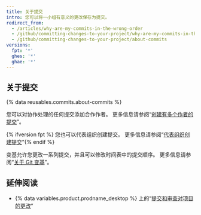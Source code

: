 ```yaml
---
title: 关于提交
intro: 您可以将一小组有意义的更改保存为提交。
redirect_from:
  - /articles/why-are-my-commits-in-the-wrong-order
  - /github/committing-changes-to-your-project/why-are-my-commits-in-the-wrong-order
  - /github/committing-changes-to-your-project/about-commits
versions:
  fpt: '*'
  ghes: '*'
  ghae: '*'
---
```


## 关于提交

{% data reusables.commits.about-commits %}

您可以对协作处理的任何提交添加合作作者。 更多信息请参阅“[创建有多个作者的提交](/github/committing-changes-to-your-project/creating-a-commit-with-multiple-authors)”。

{% ifversion fpt %}
您也可以代表组织创建提交。 更多信息请参阅“[代表组织创建提交](/github/committing-changes-to-your-project/creating-a-commit-on-behalf-of-an-organization)”{% endif %}

变基允许您更改一系列提交，并且可以修改时间表中的提交顺序。 更多信息请参阅“[关于 Git 变基](/github/getting-started-with-github/about-git-rebase)”。

## 延伸阅读
- {% data variables.product.prodname_desktop %} 上的“[提交和审查对项目的更改](/desktop/contributing-to-projects/committing-and-reviewing-changes-to-your-project#about-commits)”
